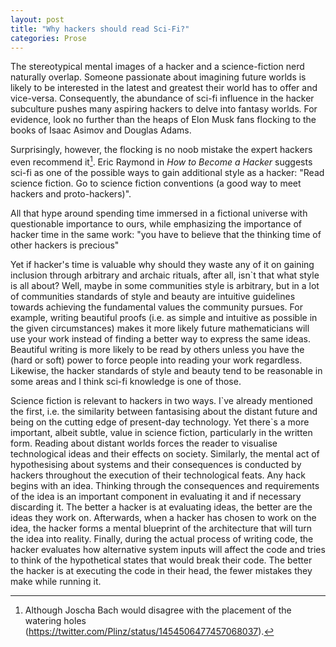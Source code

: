 ```yaml
---
layout: post
title: "Why hackers should read Sci-Fi?"
categories: Prose
---
```


The stereotypical mental images of a hacker and a science-fiction nerd naturally overlap. Someone passionate about imagining future worlds is likely to be interested in the latest and greatest their world has to offer and vice-versa. Consequently, the abundance of sci-fi influence in the hacker subculture pushes many aspiring hackers to delve into fantasy worlds. For evidence, look no further than the heaps of Elon Musk fans flocking to the books of Isaac Asimov and Douglas Adams.

Surprisingly, however, the flocking is no noob mistake the expert hackers even recommend it[^1]. Eric Raymond in *How to Become a Hacker* suggests sci-fi as one of the possible ways to gain additional style as a hacker: "Read science fiction. Go to science fiction conventions (a good way to meet hackers and proto-hackers)".

All that hype around spending time immersed in a fictional universe with questionable importance to ours, while emphasizing the importance of hacker time in the same work: "you have to believe that the thinking time of other hackers is precious"

Yet if hacker's time is valuable why should they waste any of it on gaining inclusion through arbitrary and archaic rituals, after all, isn\`t that what style is all about? Well, maybe in some communities style is arbitrary, but in a lot of communities standards of style and beauty are intuitive guidelines towards achieving the fundamental values the community pursues. For example, writing beautiful proofs (i.e. as simple and intuitive as possible in the given circumstances) makes it more likely future mathematicians will use your work instead of finding a better way to express the same ideas. Beautiful writing is more likely to be read by others unless you have the (hard or soft) power to force people into reading your work regardless. Likewise, the hacker standards of style and beauty tend to be reasonable in some areas and I think sci-fi knowledge is one of those.

Science fiction is relevant to hackers in two ways. I\`ve already mentioned the first, i.e. the similarity between fantasising about the distant future and being on the cutting edge of present-day technology. Yet there\`s a more important, albeit subtle, value in science fiction, particularly in the written form. Reading about distant worlds forces the reader to visualise technological ideas and their effects on society. Similarly, the mental act of hypothesising about systems and their consequences is conducted by hackers throughout the execution of their technological feats. Any hack begins with an idea. Thinking through the consequences and requirements of the idea is an important component in evaluating it and if necessary discarding it. The better a hacker is at evaluating ideas, the better are the ideas they work on. Afterwards, when a hacker has chosen to work on the idea, the hacker forms a mental blueprint of the architecture that will turn the idea into reality. Finally, during the actual process of writing code, the hacker evaluates how alternative system inputs will affect the code and tries to think of the hypothetical states that would break their code. The better the hacker is at executing the code in their head, the fewer mistakes they make while running it.

[^1]: Although Joscha Bach would disagree with the placement of the watering holes (https://twitter.com/Plinz/status/1454506477457068037).
